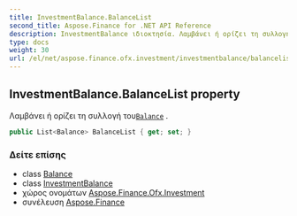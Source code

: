 ```yaml
---
title: InvestmentBalance.BalanceList
second_title: Aspose.Finance for .NET API Reference
description: InvestmentBalance ιδιοκτησία. Λαμβάνει ή ορίζει τη συλλογή τουBalance .
type: docs
weight: 30
url: /el/net/aspose.finance.ofx.investment/investmentbalance/balancelist/
---
```

## InvestmentBalance.BalanceList property

Λαμβάνει ή ορίζει τη συλλογή του[`Balance`](../../../aspose.finance.ofx/balance/) .

```csharp
public List<Balance> BalanceList { get; set; }
```

### Δείτε επίσης

* class [Balance](../../../aspose.finance.ofx/balance/)
* class [InvestmentBalance](../)
* χώρος ονομάτων [Aspose.Finance.Ofx.Investment](../../investmentbalance/)
* συνέλευση [Aspose.Finance](../../../)


